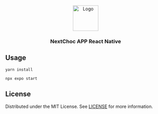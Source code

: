 <br/>
<p align="center">
  <a href="https://github.com/Yusi/NextChoc">
    <img src="https://nextchoc.com.au/wp-content/uploads/2023/08/1.png" alt="Logo" width="80" height="80">
  </a>

  <h3 align="center">NextChoc APP React Native</h3>





## Usage

``` yarn install ```

``` npx expo start ```


## License

Distributed under the MIT License. See [LICENSE](https://github.com/Yusi/NextChoc/blob/main/LICENSE.md) for more information.
